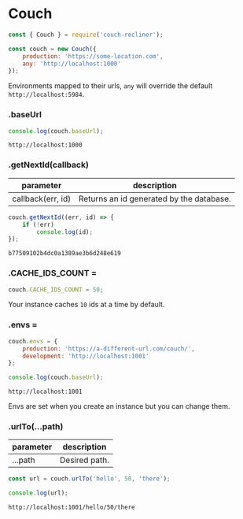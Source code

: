 Couch
===

```javascript
const { Couch } = require('couch-recliner');

const couch = new Couch({
    production: 'https://some-location.com',
    any: 'http://localhost:1000'
});
```

Environments mapped to their urls, `any` will override the default `http://localhost:5984`.

### .baseUrl

```javascript
console.log(couch.baseUrl);
```
```
http://localhost:1000
```

### .getNextId(callback)

| parameter | description |
| - | - |
| callback(err, id) | Returns an id generated by the database. |

```javascript
couch.getNextId((err, id) => {
    if (!err)
        console.log(id);
});
```
```
b77509102b4dc0a1389ae3b6d248e619
```

### .CACHE\_IDS\_COUNT =

```javascript
couch.CACHE_IDS_COUNT = 50;
```

Your instance caches `10` ids at a time by default.

### .envs =

```javascript
couch.envs = {
    production: 'https://a-different-url.com/couch/',
    development: 'http://localhost:1001'
};

console.log(couch.baseUrl);
```
```
http://localhost:1001
```

Envs are set when you create an instance but you can change them.

### .urlTo(...path)

| parameter | description |
| - | - |
| ...path | Desired path. |

```javascript
const url = couch.urlTo('hello', 50, 'there');

console.log(url);
```
```
http://localhost:1001/hello/50/there
```

